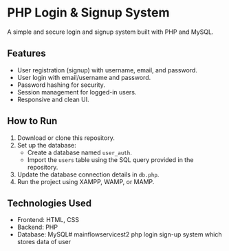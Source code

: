 # PHP Login & Signup System

A simple and secure login and signup system built with PHP and MySQL.

## Features
- User registration (signup) with username, email, and password.
- User login with email/username and password.
- Password hashing for security.
- Session management for logged-in users.
- Responsive and clean UI.

## How to Run
1. Download or clone this repository.
2. Set up the database:
   - Create a database named `user_auth`.
   - Import the `users` table using the SQL query provided in the repository.
3. Update the database connection details in `db.php`.
4. Run the project using XAMPP, WAMP, or MAMP.

## Technologies Used
- Frontend: HTML, CSS
- Backend: PHP
- Database: MySQL# mainflowservicest2
php login sign-up system which stores data of user
